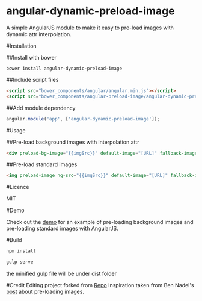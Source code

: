 # angular-dynamic-preload-image
A simple AngularJS module to make it easy to pre-load images with dynamic attr interpolation.

#Installation

##Install with bower

```
bower install angular-dynamic-preload-image
```

##Include script files

```html
<script src="bower_components/angular/angular.min.js"></script>
<script src="bower_components/angular-preload-image/angular-dynamic-preload-image.min.js"></script>
```

##Add module dependency

```javascript
angular.module('app', ['angular-dynamic-preload-image']);
```

#Usage

##Pre-load background images with interpolation attr

```html
<div preload-bg-image="{{imgSrc}}" default-image="[URL]" fallback-image="[URL]"></div>
```

##Pre-load standard images

```html
<img preload-image ng-src="{{imgSrc}}" default-image="[URL]" fallback-image="[URL]" />
```

#Licence

MIT

#Demo

Check out the [demo](http://revillweb.github.io/angular-preload-image/) for an example of pre-loading background images and pre-loading standard images with AngularJS.

#Build
```javascript
npm install 
```
```javascript
gulp serve
```
the minified gulp file will be under dist folder
 
#Credit
Editing project forked from [Repo](https://github.com/RevillWeb/angular-preload-image)
Inspiration taken from Ben Nadel's [post](http://www.bennadel.com/blog/2597-preloading-images-in-angularjs-with-promises.htm) about pre-loading images.

